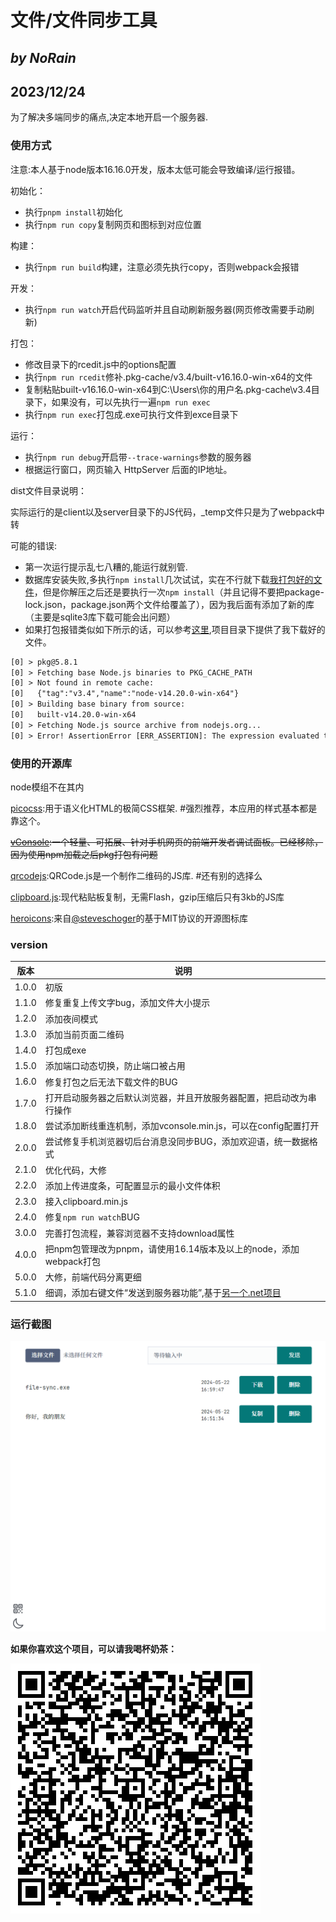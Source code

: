 # 文件/文件同步工具

## *by NoRain*

## 2023/12/24

为了解决多端同步的痛点,决定本地开启一个服务器.

### 使用方式

注意:本人基于node版本16.16.0开发，版本太低可能会导致编译/运行报错。

初始化：

- 执行```pnpm install```初始化
- 执行```npm run copy```复制网页和图标到对应位置

构建：

- 执行```npm run build```构建，注意必须先执行copy，否则webpack会报错

开发：

- 执行```npm run watch```开启代码监听并且自动刷新服务器(网页修改需要手动刷新)

打包：

- 修改目录下的rcedit.js中的options配置
- 执行```npm run rcedit```修补.pkg-cache/v3.4/built-v16.16.0-win-x64的文件
- 复制粘贴built-v16.16.0-win-x64到C:\Users\你的用户名\.pkg-cache\v3.4目录下，如果没有，可以先执行一遍```npm run exec```
- 执行```npm run exec```打包成.exe可执行文件到exce目录下

运行：

- 执行```npm run debug```开启带```--trace-warnings```参数的服务器
- 根据运行窗口，网页输入 HttpServer 后面的IP地址。

dist文件目录说明：

实际运行的是client以及server目录下的JS代码，_temp文件只是为了webpack中转

可能的错误:

- 第一次运行提示乱七八糟的,能运行就别管.
- 数据库安装失败,多执行```npm install```几次试试，实在不行就下载[我打包好的文件](https://github.com/NoRainLand/filesync/releases/tag/untagged-effc87f7dee701d8da7f)，但是你解压之后还是要执行一次```npm install```（并且记得不要把package-lock.json，package.json两个文件给覆盖了），因为我后面有添加了新的库（主要是sqlite3库下载可能会出问题）
- 如果打包报错类似如下所示的话，可以参考[这里](https://segmentfault.com/a/1190000041958374),项目目录下提供了我下载好的文件。

```txt
[0] > pkg@5.8.1
[0] > Fetching base Node.js binaries to PKG_CACHE_PATH
[0] > Not found in remote cache:
[0]   {"tag":"v3.4","name":"node-v14.20.0-win-x64"}
[0] > Building base binary from source:
[0]   built-v14.20.0-win-x64
[0] > Fetching Node.js source archive from nodejs.org...
[0] > Error! AssertionError [ERR_ASSERTION]: The expression evaluated to a falsy value:
```

### 使用的开源库

node模组不在其内

[picocss](https://picocss.com/):用于语义化HTML的极简CSS框架. #强烈推荐，本应用的样式基本都是靠这个。

~~[vConsole](https://github.com/Tencent/vConsole):一个轻量、可拓展、针对手机网页的前端开发者调试面板。已经移除，因为使用npm加载之后pkg打包有问题~~

[qrcodejs](https://github.com/davidshimjs/qrcodejs):QRCode.js是一个制作二维码的JS库. #还有别的选择么

[clipboard.js](https://github.com/zenorocha/clipboard.js):现代粘贴板复制，无需Flash，gzip压缩后只有3kb的JS库

[heroicons](https://heroicons.dev/):来自[@steveschoger](https://twitter.com/steveschoger)的基于MIT协议的开源图标库

### version

|版本|说明|
|---|---|
|1.0.0|初版|
|1.1.0|修复重复上传文字bug，添加文件大小提示|
|1.2.0|添加夜间模式|
|1.3.0|添加当前页面二维码|
|1.4.0|打包成exe|
|1.5.0|添加端口动态切换，防止端口被占用|
|1.6.0|修复打包之后无法下载文件的BUG|
|1.7.0|打开启动服务器之后默认浏览器，并且开放服务器配置，把启动改为串行操作|
|1.8.0|尝试添加断线重连机制，添加vconsole.min.js，可以在config配置打开|
|2.0.0|尝试修复手机浏览器切后台消息没同步BUG，添加欢迎语，统一数据格式|
|2.1.0|优化代码，大修|
|2.2.0|添加上传进度条，可配置显示的最小文件体积|
|2.3.0|接入clipboard.min.js|
|2.4.0|修复```npm run watch```BUG|
|3.0.0|完善打包流程，兼容浏览器不支持download属性|
|4.0.0|把npm包管理改为pnpm，请使用16.14版本及以上的node，添加webpack打包|
|5.0.0|大修，前端代码分离更细|
|5.1.0|细调，添加右键文件“发送到服务器功能”,基于[另一个.net项目](https://github.com/NoRainLand/QuickSendTool)|

### 运行截图

![screenshot](screenshot.png)

**如果你喜欢这个项目，可以请我喝杯奶茶：**

![joke](joke.png)
